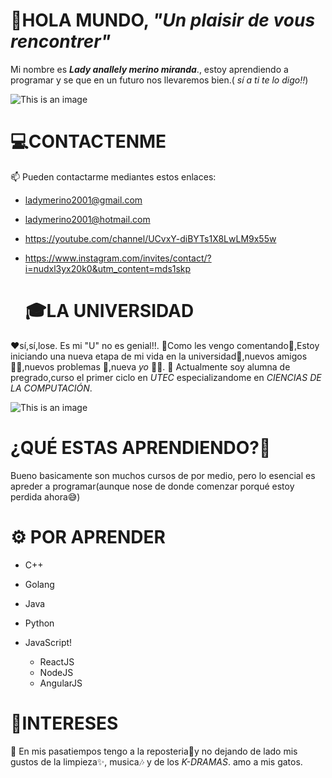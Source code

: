    # 👋HOLA MUNDO, _"Un plaisir de vous rencontrer"_ 
Mi nombre es _***Lady anallely merino miranda***_., estoy aprendiendo a programar y se que en un futuro nos llevaremos bien.( _sí a ti te lo digo!!_)

![This is an image](https://p4.wallpaperbetter.com/wallpaper/613/22/414/anime-anime-girls-manga-computer-wallpaper-preview.jpg)

   # 💻CONTACTENME
   📫 Pueden contactarme mediantes estos enlaces:

- ladymerino2001@gmail.com
- ladymerino2001@hotmail.com
- https://youtube.com/channel/UCvxY-diBYTs1X8LwLM9x55w
- https://www.instagram.com/invites/contact/?i=nudxl3yx20k0&utm_content=mds1skp

     # 🎓LA UNIVERSIDAD
❤sí,sí,lose. Es mi "U" no es genial!!.
🌈Como les vengo comentando👀,Estoy iniciando una nueva etapa de mi vida en la universidad🏫,nuevos amigos 👯‍♀️,nuevos problemas 🤣,nueva _yo_ 👩🏻.
🌱 Actualmente soy alumna de pregrado,curso el primer ciclo en _UTEC_ especializandome en _CIENCIAS DE LA COMPUTACIÓN_.

![This is an image](http://worldofficeforum.com/wp-content/uploads/2017/01/utec.jpg)

  # ¿QUÉ ESTAS APRENDIENDO?📕
Bueno basicamente son muchos cursos de por medio, pero lo esencial es apreder a programar(aunque nose de donde comenzar porqué estoy perdida ahora😅)

# ⚙ POR APRENDER
- C++
- Golang
- Java
- Python
- JavaScript!                           

  - ReactJS
  - NodeJS
  - AngularJS

 # 🎊INTERESES 
                                            
💞️ En mis pasatiempos tengo a la reposteria🥧y no dejando de lado mis gustos de la limpieza✨, musica🎶 y de los _K-DRAMAS_.
amo a mis gatos.
